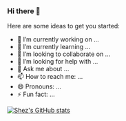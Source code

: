 ### Hi there 👋

Here are some ideas to get you started:

- 🔭 I’m currently working on ...
- 🌱 I’m currently learning ...
- 👯 I’m looking to collaborate on ...
- 🤔 I’m looking for help with ...
- 💬 Ask me about ...
- 📫 How to reach me: ...
- 😄 Pronouns: ...
- ⚡ Fun fact: ...

[![Shez's GitHub stats](https://github-readme-stats.vercel.app/api?username=ShezzyBear&show_icons=true&theme=radical)](https://github.com/anuraghazra/github-readme-stats)

